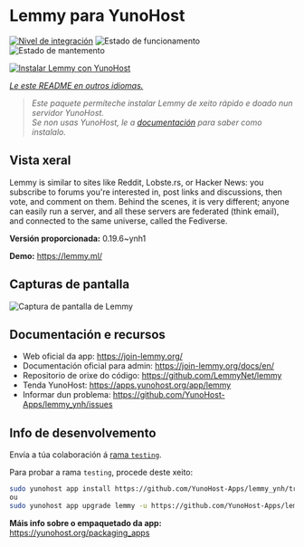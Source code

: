 <!--
NOTA: Este README foi creado automáticamente por <https://github.com/YunoHost/apps/tree/master/tools/readme_generator>
NON debe editarse manualmente.
-->

# Lemmy para YunoHost

[![Nivel de integración](https://dash.yunohost.org/integration/lemmy.svg)](https://ci-apps.yunohost.org/ci/apps/lemmy/) ![Estado de funcionamento](https://ci-apps.yunohost.org/ci/badges/lemmy.status.svg) ![Estado de mantemento](https://ci-apps.yunohost.org/ci/badges/lemmy.maintain.svg)

[![Instalar Lemmy con YunoHost](https://install-app.yunohost.org/install-with-yunohost.svg)](https://install-app.yunohost.org/?app=lemmy)

*[Le este README en outros idiomas.](./ALL_README.md)*

> *Este paquete permíteche instalar Lemmy de xeito rápido e doado nun servidor YunoHost.*  
> *Se non usas YunoHost, le a [documentación](https://yunohost.org/install) para saber como instalalo.*

## Vista xeral

Lemmy is similar to sites like Reddit, Lobste.rs, or Hacker News: you subscribe to forums you're interested in, post links and discussions, then vote, and comment on them. Behind the scenes, it is very different; anyone can easily run a server, and all these servers are federated (think email), and connected to the same universe, called the Fediverse.


**Versión proporcionada:** 0.19.6~ynh1

**Demo:** <https://lemmy.ml/>

## Capturas de pantalla

![Captura de pantalla de Lemmy](./doc/screenshots/screenshot1.webp)

## Documentación e recursos

- Web oficial da app: <https://join-lemmy.org/>
- Documentación oficial para admin: <https://join-lemmy.org/docs/en/>
- Repositorio de orixe do código: <https://github.com/LemmyNet/lemmy>
- Tenda YunoHost: <https://apps.yunohost.org/app/lemmy>
- Informar dun problema: <https://github.com/YunoHost-Apps/lemmy_ynh/issues>

## Info de desenvolvemento

Envía a túa colaboración á [rama `testing`](https://github.com/YunoHost-Apps/lemmy_ynh/tree/testing).

Para probar a rama `testing`, procede deste xeito:

```bash
sudo yunohost app install https://github.com/YunoHost-Apps/lemmy_ynh/tree/testing --debug
ou
sudo yunohost app upgrade lemmy -u https://github.com/YunoHost-Apps/lemmy_ynh/tree/testing --debug
```

**Máis info sobre o empaquetado da app:** <https://yunohost.org/packaging_apps>
